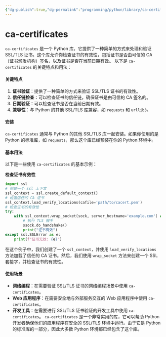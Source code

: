 ```yaml
---
{"dg-publish":true,"dg-permalink":"programming/python/library/ca-certificates.md","permalink":"/programming/python/library/ca-certificates.md/"}
---
```



# ca-certificates

`ca-certificates` 是一个 Python 库，它提供了一种简单的方式来处理和验证 SSL/TLS 证书。这个库允许你检查证书的有效性，包括证书是否由可信的 CA（证书颁发机构）签名，以及证书是否在当前日期有效。 以下是 `ca-certificates` 的关键特点和用法：

#### 关键特点

1. **证书验证**：提供了一种简单的方式来验证 SSL/TLS 证书的有效性。
2. **信任链检查**：可以检查证书的信任链，确保证书是由可信的 CA 签名的。
3. **日期验证**：可以检查证书是否在当前日期有效。
4. **兼容性**：与 Python 的其他 SSL/TLS 库兼容，如 `requests` 和 `urllib3`。

#### 安装

`ca-certificates` 通常与 Python 的其他 SSL/TLS 库一起安装。如果你使用的是 Python 的标准库，如 `requests`，那么这个库已经预装在你的 Python 环境中。

#### 基本用法

以下是一些使用 `ca-certificates` 的基本示例：

**检查证书有效性**

```python
import ssl
# 创建一个 ssl 上下文
ssl_context = ssl.create_default_context()
# 设置信任的 CA 证书
ssl_context.load_verify_locations(cafile='path/to/cacert.pem')
# 检查证书的有效性
try:
    with ssl_context.wrap_socket(sock, server_hostname='example.com') as ssock:
        # 执行 TLS 握手
        ssock.do_handshake()
        print("证书有效")
except ssl.SSLError as e:
    print(f"证书无效: {e}")
```

在这个例子中，我们创建了一个 `ssl_context`，并使用 `load_verify_locations` 方法加载了信任的 CA 证书。然后，我们使用 `wrap_socket` 方法来创建一个 SSL 套接字，并检查证书的有效性。

#### 使用场景

* **网络编程**：在需要验证 SSL/TLS 证书的网络编程场景中使用 `ca-certificates`。
* **Web 应用程序**：在需要安全地与外部服务交互的 Web 应用程序中使用 `ca-certificates`。
* **开发工具**：在需要进行 SSL/TLS 证书验证的开发工具中使用 `ca-certificates`。 `ca-certificates` 是一个非常实用的库，它可以帮助 Python 开发者确保他们的应用程序在安全的 SSL/TLS 环境中运行。由于它是 Python 的标准库的一部分，因此大多数 Python 环境都已经包含了这个库。